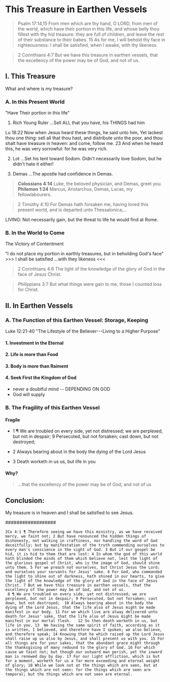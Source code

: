 # This Treasure in Earthen Vessels

> Psalm 17:14,15 From men which are thy hand, O LORD, from men of the world, which have their portion in this life, and whose belly thou fillest with thy hid treasure: they are full of children, and leave the rest of their substance to their babes. 15 As for me, I will behold thy face in righteousness: I shall be satisfied, when I awake, with thy likeness.

> 2 Corinthians 4:7 But we have this treasure in earthen vessels, that the excellency of the power may be of God, and not of us.

## I. This Treasure

What and where is my treasure?

### A. In this Present World

"Have Their portion in this life"

1.  Rich Young Ruler
...Sell ALL that you have, his THINGS had him

 Lu 18:22 Now when Jesus heard these things, he said unto him, Yet lackest thou one thing: sell all that thou hast, and distribute unto the poor, and thou shalt have treasure in heaven: and come, follow me. 23 And when he heard this, he was very sorrowful: for he was very rich.

2. Lot
...Set his tent toward Sodom.
Didn't necessarily love Sodom, but he didn't hate it either!

3. Demas 
...The apostle had confidence in Demas.

> **Colossians 4:14** Luke, the beloved physician, and Demas, greet you.
> **Philemon 1:24** Marcus, Aristarchus, Demas, Lucas, my fellowlabourers.

<!-- -->

> 2 Timothy 4:10 For Demas hath forsaken me, having loved this present world, and is departed unto Thessalonica;...

LIVING: Not necessarily gain, but the threat to life he would find at Rome.

### B. In the World to Come

The Victory of Contentment

"I do not place my portion in earthly treasures, but in beholding God's face" >>> I shall be satisfied ...with they likeness <<<

> 2 Corinthians 4:6 The light of the knowledge of the glory of God in the face of Jesus Christ.

> Philippians 3:7 But what things were gain to me, those I counted loss for Christ.

## II. In Earthen Vessels

### A. The Function of this Earthen Vessel: Storage, Keeping

Luke 12:21-40 "The Lifestyle of the Believer---Living to a Higher Purpose"

#### 1. Investment in the Eternal
#### 2. Life is more than Food
#### 3. Body is more than Raiment
#### 4. Seek First the Kingdom of God

- never a doubtful mind -- DEPENDING ON GOD
- God will supply

### B. The Fragility of this Earthen Vessel

#### Fragile

- 1  ¶ We are troubled on every side, yet not distressed; we are perplexed, but not in despair; 9 Persecuted, but not forsaken; cast down, but not destroyed;

- 2 Always bearing about in the body the dying of the Lord Jesus

- 3 Death worketh in us us, but life in you


#### Why?

> ...that the excellency of the power may be of God, and not of us

## Conclusion:

My treasure is in heaven and I shall be satisfied to see Jesus.

##################

	2Co 4:1 ¶ Therefore seeing we have this ministry, as we have received mercy, we faint not; 2 But have renounced the hidden things of dishonesty, not walking in craftiness, nor handling the word of God deceitfully; but by manifestation of the truth commending ourselves to every man's conscience in the sight of God. 3 But if our gospel be hid, it is hid to them that are lost: 4 In whom the god of this world hath blinded the minds of them which believe not, lest the light of the glorious gospel of Christ, who is the image of God, should shine unto them. 5 For we preach not ourselves, but Christ Jesus the Lord; and ourselves your servants for Jesus' sake. 6 For God, who commanded the light to shine out of darkness, hath shined in our hearts, to give the light of the knowledge of the glory of God in the face of Jesus Christ. 7 But we have this treasure in earthen vessels, that the excellency of the power may be of God, and not of us.
	 8 ¶ We are troubled on every side, yet not distressed; we are perplexed, but not in despair; 9 Persecuted, but not forsaken; cast down, but not destroyed;	 10 Always bearing about in the body the dying of the Lord Jesus, that the life also of Jesus might be made manifest in our body. 11 For we which live are alway delivered unto death for Jesus' sake, that the life also of Jesus might be made manifest in our mortal flesh.	 12 So then death worketh in us, but life in you. 13  We having the same spirit of faith, according as it is written, I believed, and therefore have I spoken; we also believe, and therefore speak; 14 Knowing that he which raised up the Lord Jesus shall raise up us also by Jesus, and shall present us with you. 15 For all things are for your sakes, that the abundant grace might through the thanksgiving of many redound to the glory of God. 16 For which cause we faint not; but though our outward man perish, yet the inward man is renewed day by day. 17 For our light affliction, which is but for a moment, worketh for us a far more exceeding and eternal weight of glory; 18 While we look not at the things which are seen, but at the things which are not seen: for the things which are seen are temporal; but the things which are not seen are eternal.